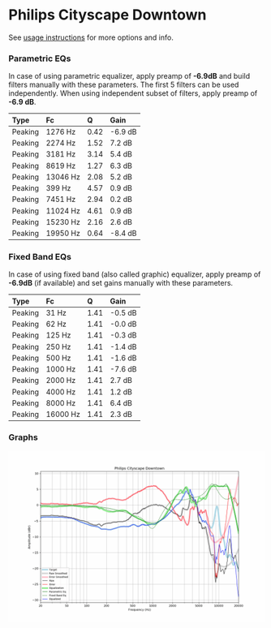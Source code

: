 # Philips Cityscape Downtown
See [usage instructions](https://github.com/jaakkopasanen/AutoEq#usage) for more options and info.

### Parametric EQs
In case of using parametric equalizer, apply preamp of **-6.9dB** and build filters manually
with these parameters. The first 5 filters can be used independently.
When using independent subset of filters, apply preamp of **-6.9 dB**.

| Type    | Fc       |    Q | Gain    |
|:--------|:---------|:-----|:--------|
| Peaking | 1276 Hz  | 0.42 | -6.9 dB |
| Peaking | 2274 Hz  | 1.52 | 7.2 dB  |
| Peaking | 3181 Hz  | 3.14 | 5.4 dB  |
| Peaking | 8619 Hz  | 1.27 | 6.3 dB  |
| Peaking | 13046 Hz | 2.08 | 5.2 dB  |
| Peaking | 399 Hz   | 4.57 | 0.9 dB  |
| Peaking | 7451 Hz  | 2.94 | 0.2 dB  |
| Peaking | 11024 Hz | 4.61 | 0.9 dB  |
| Peaking | 15230 Hz | 2.16 | 2.6 dB  |
| Peaking | 19950 Hz | 0.64 | -8.4 dB |

### Fixed Band EQs
In case of using fixed band (also called graphic) equalizer, apply preamp of **-6.9dB**
(if available) and set gains manually with these parameters.

| Type    | Fc       |    Q | Gain    |
|:--------|:---------|:-----|:--------|
| Peaking | 31 Hz    | 1.41 | -0.5 dB |
| Peaking | 62 Hz    | 1.41 | -0.0 dB |
| Peaking | 125 Hz   | 1.41 | -0.3 dB |
| Peaking | 250 Hz   | 1.41 | -1.4 dB |
| Peaking | 500 Hz   | 1.41 | -1.6 dB |
| Peaking | 1000 Hz  | 1.41 | -7.6 dB |
| Peaking | 2000 Hz  | 1.41 | 2.7 dB  |
| Peaking | 4000 Hz  | 1.41 | 1.2 dB  |
| Peaking | 8000 Hz  | 1.41 | 6.4 dB  |
| Peaking | 16000 Hz | 1.41 | 2.3 dB  |

### Graphs
![](./Philips%20Cityscape%20Downtown.png)